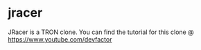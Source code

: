 # jracer
JRacer is a TRON clone. You can find the tutorial for this clone @ https://www.youtube.com/devfactor
